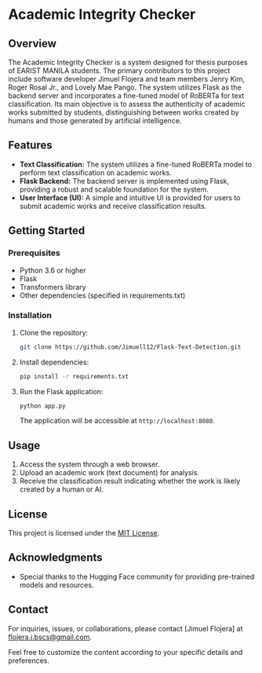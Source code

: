 # Academic Integrity Checker

## Overview

The Academic Integrity Checker is a system designed for thesis purposes of EARIST MANILA students. The primary contributors to this project include software developer Jimuel Flojera and team members Jenry Kim, Roger Rosal Jr., and Lovely Mae Pango. The system utilizes Flask as the backend server and incorporates a fine-tuned model of RoBERTa for text classification. Its main objective is to assess the authenticity of academic works submitted by students, distinguishing between works created by humans and those generated by artificial intelligence.

## Features

- **Text Classification:** The system utilizes a fine-tuned RoBERTa model to perform text classification on academic works.
- **Flask Backend:** The backend server is implemented using Flask, providing a robust and scalable foundation for the system.
- **User Interface (UI):** A simple and intuitive UI is provided for users to submit academic works and receive classification results.

## Getting Started

### Prerequisites

- Python 3.6 or higher
- Flask
- Transformers library
- Other dependencies (specified in requirements.txt)

### Installation

1. Clone the repository:

   ```bash
   git clone https://github.com/Jimuell12/Flask-Text-Detection.git
   ```

2. Install dependencies:

   ```bash
   pip install -r requirements.txt
   ```

3. Run the Flask application:

   ```bash
   python app.py
   ```

   The application will be accessible at `http://localhost:8080`.

## Usage

1. Access the system through a web browser.
2. Upload an academic work (text document) for analysis.
3. Receive the classification result indicating whether the work is likely created by a human or AI.

## License

This project is licensed under the [MIT License](LICENSE).

## Acknowledgments

- Special thanks to the Hugging Face community for providing pre-trained models and resources.

## Contact

For inquiries, issues, or collaborations, please contact [Jimuel Flojera] at flojera.j.bscs@gmail.com.

Feel free to customize the content according to your specific details and preferences.
